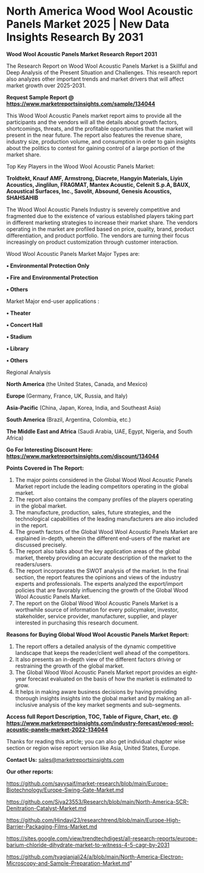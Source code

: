 # North America Wood Wool Acoustic Panels Market 2025 | New Data Insights Research By 2031

<strong>Wood Wool Acoustic Panels Market Research Report 2031</strong>

The Research Report on Wood Wool Acoustic Panels Market is a Skillful and Deep Analysis of the Present Situation and Challenges. This research report also analyzes other important trends and market drivers that will affect market growth over 2025-2031.

<strong>Request Sample Report @ <a href=https://www.marketreportsinsights.com/sample/134044>https://www.marketreportsinsights.com/sample/134044</a></strong>

This Wood Wool Acoustic Panels market report aims to provide all the participants and the vendors will all the details about growth factors, shortcomings, threats, and the profitable opportunities that the market will present in the near future. The report also features the revenue share, industry size, production volume, and consumption in order to gain insights about the politics to contest for gaining control of a large portion of the market share.

Top Key Players in the Wood Wool Acoustic Panels Market:

<strong>Troldtekt, Knauf AMF, Armstrong, Diacrete, Hangyin Materials, Liyin Acoustics, Jinglilun, FRAGMAT, Mantex Acoustic, Celenit S.p.A, BAUX, Acoustical Surfaces, Inc., Savolit, Absound, Genesis Acoustics, SHAHSAHIB</strong>

The Wood Wool Acoustic Panels Industry is severely competitive and fragmented due to the existence of various established players taking part in different marketing strategies to increase their market share. The vendors operating in the market are profiled based on price, quality, brand, product differentiation, and product portfolio. The vendors are turning their focus increasingly on product customization through customer interaction.

Wood Wool Acoustic Panels Market Major Types are:

<strong>• Environmental Protection Only

• Fire and Environmental Protection

• Others</strong>

Market Major end-user applications :

<strong>• Theater

• Concert Hall

• Stadium

• Library

• Others</strong>

Regional Analysis

</u><strong><b>North America</b></strong> (the United States, Canada, and Mexico)

<strong><b>Europe </b></strong>(Germany, France, UK, Russia, and Italy)

<strong><b>Asia-Pacific</b></strong> (China, Japan, Korea, India, and Southeast Asia)

<strong><b>South America</b></strong> (Brazil, Argentina, Colombia, etc.)

<strong><b>The Middle East and Africa</b></strong> (Saudi Arabia, UAE, Egypt, Nigeria, and South Africa)

<strong>Go For Interesting Discount Here: <a href=https://www.marketreportsinsights.com/discount/134044>https://www.marketreportsinsights.com/discount/134044</a></strong>

<strong>Points Covered in The Report:</strong>
<ol>
  <li>The major points considered in the Global Wood Wool Acoustic Panels Market report include the leading competitors operating in the global market.</li>
  <li>The report also contains the company profiles of the players operating in the global market.</li>
  <li>The manufacture, production, sales, future strategies, and the technological capabilities of the leading manufacturers are also included in the report.</li>
  <li>The growth factors of the Global Wood Wool Acoustic Panels Market are explained in-depth, wherein the different end-users of the market are discussed precisely.</li>
  <li>The report also talks about the key application areas of the global market, thereby providing an accurate description of the market to the readers/users.</li>
  <li>The report incorporates the SWOT analysis of the market. In the final section, the report features the opinions and views of the industry experts and professionals. The experts analyzed the export/import policies that are favorably influencing the growth of the Global Wood Wool Acoustic Panels Market.</li>
  <li>The report on the Global Wood Wool Acoustic Panels Market is a worthwhile source of information for every policymaker, investor, stakeholder, service provider, manufacturer, supplier, and player interested in purchasing this research document.</li>
</ol>
<strong>Reasons for Buying Global Wood Wool Acoustic Panels Market Report:</strong>

<ol>
  <li>The report offers a detailed analysis of the dynamic competitive landscape that keeps the reader/client well ahead of the competitors.</li>
  <li>It also presents an in-depth view of the different factors driving or restraining the growth of the global market.</li>
  <li>The Global Wood Wool Acoustic Panels Market report provides an eight-year forecast evaluated on the basis of how the market is estimated to grow.</li>
  <li>It helps in making aware business decisions by having providing thorough insights insights into the global market and by making an all-inclusive analysis of the key market segments and sub-segments.</li>
</ol>
<strong>Access full Report Description, TOC, Table of Figure, Chart, etc. @ <a href=https://www.marketreportsinsights.com/industry-forecast/wood-wool-acoustic-panels-market-2022-134044>https://www.marketreportsinsights.com/industry-forecast/wood-wool-acoustic-panels-market-2022-134044</a></strong>


Thanks for reading this article; you can also get individual chapter wise section or region wise report version like Asia, United States, Europe.

<strong>Contact Us:</strong>
sales@marketreportsinsights.com

<strong>Our other reports:</strong>

<a href=https://github.com/sayysaif/market-research/blob/main/Europe-Biotechnology/Europe-Swing-Gate-Market.md>https://github.com/sayysaif/market-research/blob/main/Europe-Biotechnology/Europe-Swing-Gate-Market.md</a>

<a href=https://github.com/Siya23553/Research/blob/main/North-America-SCR-Denitration-Catalyst-Market.md>https://github.com/Siya23553/Research/blob/main/North-America-SCR-Denitration-Catalyst-Market.md</a>

<a href=https://github.com/Hindavi23/researchtrend/blob/main/Europe-High-Barrier-Packaging-Films-Market.md>https://github.com/Hindavi23/researchtrend/blob/main/Europe-High-Barrier-Packaging-Films-Market.md</a>

<a href=https://sites.google.com/view/trendtechdigest/all-research-reports/europe-barium-chloride-dihydrate-market-to-witness-4-5-cagr-by-2031>https://sites.google.com/view/trendtechdigest/all-research-reports/europe-barium-chloride-dihydrate-market-to-witness-4-5-cagr-by-2031</a>

<a href=https://github.com/tyagianjali24/a/blob/main/North-America-Electron-Microscopy-and-Sample-Preparation-Market.md>https://github.com/tyagianjali24/a/blob/main/North-America-Electron-Microscopy-and-Sample-Preparation-Market.md</a>"
